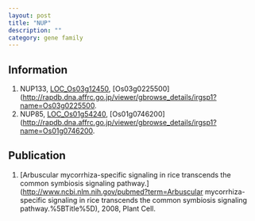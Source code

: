 ```yaml
---
layout: post
title: "NUP"
description: ""
category: gene family
---
```


## Information
1. NUP133, [LOC_Os03g12450](http://rice.plantbiology.msu.edu/cgi-bin/ORF_infopage.cgi?orf=LOC_Os03g12450), [Os03g0225500](http://rapdb.dna.affrc.go.jp/viewer/gbrowse_details/irgsp1?name=Os03g0225500.
2. NUP85, [LOC_Os01g54240](http://rice.plantbiology.msu.edu/cgi-bin/ORF_infopage.cgi?orf=LOC_Os01g54240), [Os01g0746200](http://rapdb.dna.affrc.go.jp/viewer/gbrowse_details/irgsp1?name=Os01g0746200.

## Publication
1. [Arbuscular mycorrhiza-specific signaling in rice transcends the common symbiosis signaling pathway.](http://www.ncbi.nlm.nih.gov/pubmed?term=Arbuscular mycorrhiza-specific signaling in rice transcends the common symbiosis signaling pathway.%5BTitle%5D), 2008, Plant Cell.


